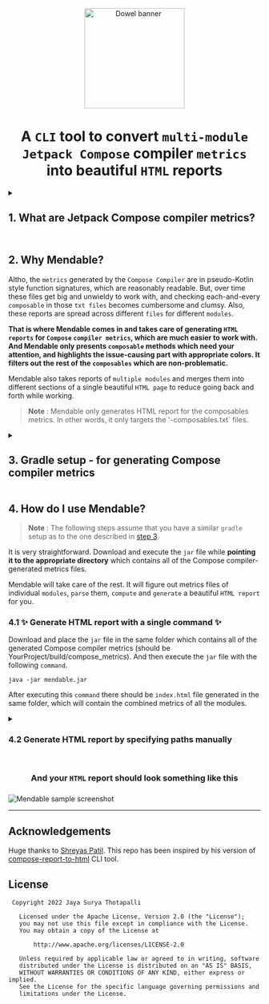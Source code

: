 <div align="center">

  <a>
    <picture>
      <source media="(prefers-color-scheme: dark)" srcset="https://user-images.githubusercontent.com/37530409/205920274-d4cd2c4e-92d9-40d8-ac0f-39e8374600d6.svg" height="200">
      <img alt="Dowel banner" src="https://user-images.githubusercontent.com/37530409/205920279-1c22ea9e-1f81-45d9-9994-01785e9ab473.svg" height="200">
    </picture>
  </a>

  <h1>A <code>CLI</code> tool to convert <code>multi-module</code> <code>Jetpack Compose</code> compiler <code>metrics</code> into beautiful <code>HTML</code> reports</h1>
  

</div>

<details>
  <summary><h2>1. What are Jetpack Compose compiler metrics?<h2/></summary>

The [`Compose`](https://developer.android.com/jetpack/compose) `Compiler plugin` can generate `reports/metrics` around certain Compose-specific concepts that can be useful in understanding what is happening with some of the `Compose` code at a fine-grained level.
    
It can output various performance-related `metrics` at build time, allowing us to peek behind the curtains and see where any potential `performance issues` are.
    
Read more [here](https://github.com/androidx/androidx/blob/androidx-main/compose/compiler/design/compiler-metrics.md)

</details>
  
## 2. Why Mendable?

Altho, the `metrics` generated by the `Compose Compiler` are in pseudo-Kotlin style function signatures, which are reasonably readable. But, over time these files get big and unwieldy to work with, and checking each-and-every `composable` in those `txt files` becomes cumbersome and clumsy. Also, these reports are spread across different `files` for different `modules`.

**That is where Mendable comes in and takes care of generating `HTML reports` for `Compose` `compiler metrics`, which are much easier to work with. And Mendable only presents `composable` methods which need your attention, and highlights the issue-causing part with appropriate colors. It filters out the rest of the `composables` which are non-problematic.**

Mendable also takes reports of `multiple modules` and merges them into different sections of a single beautiful `HTML page` to reduce going back and forth while working.

> **Note** : Mendable only generates HTML report for the composables metrics. In other words, it only targets the '<module>-composables.txt` files.

<details>
  <summary><h2>3. Gradle setup - for generating Compose compiler metrics</h2></summary>
  
Add the following lines to your **root project's** `build.gradle` file. This will direct the Compose compiler to generate metrics and save all of them into the **root project's** `build folder` (for all of the `modules`).

<details open>
  <summary><code>Groovy</code></summary>
  
``` groovy
subprojects {
    tasks.withType(org.jetbrains.kotlin.gradle.tasks.KotlinCompile).configureEach {
        kotlinOptions {
            // Trigger this with:
            // ./gradlew assembleRelease -PenableMultiModuleComposeReports=true --rerun-tasks
            if (project.findProperty("enableMultiModuleComposeReports") == "true") {
                freeCompilerArgs += ["-P", "plugin:androidx.compose.compiler.plugins.kotlin:reportsDestination=" + rootProject.buildDir.absolutePath + "/compose_metrics/"]
                freeCompilerArgs += ["-P", "plugin:androidx.compose.compiler.plugins.kotlin:metricsDestination=" + rootProject.buildDir.absolutePath + "/compose_metrics/"]
            }
        }
    }
}
```
</details>

<details>
  <summary><code>Kotlin scipt</code></summary>
  
```kotlin
allprojects {
    tasks.withType(org.jetbrains.kotlin.gradle.dsl.KotlinCompile::class.java).configureEach {
        kotlinOptions {
            // Trigger this with:
            // ./gradlew assembleRelease -PenableMultiModuleComposeReports=true --rerun-tasks
            if (project.findProperty("enableMultiModuleComposeReports") == "true") {
                freeCompilerArgs += listOf("-P", "plugin:androidx.compose.compiler.plugins.kotlin:reportsDestination=" + rootProject.buildDir.absolutePath + "/compose_metrics/")
                freeCompilerArgs += listOf("-P", "plugin:androidx.compose.compiler.plugins.kotlin:metricsDestination=" + rootProject.buildDir.absolutePath + "/compose_metrics/")
            }
        }
    }
}
```
</details>

With the above setup, you can generate Compose compiler metrics by executing the following `command` in the `terminal` window.

```
./gradlew assembleRelease -PenableMultiModuleComposeReports=true --rerun-tasks
```
</details>

## 4. How do I use Mendable?

> **Note** : The following steps assume that you have a similar `gradle` setup as to the one described in [step 3](https://github.com/jayasuryat/mendable#3-gradle-setup---for-generating-compose-compiler-metrics).

It is very straightforward. Download and execute the `jar` file while **pointing it to the appropriate directory** which contains all of the Compose compiler-generated metrics files.

Mendable will take care of the rest. It will figure out metrics files of individual `modules`, `parse` them, `compute` and `generate` a beautiful `HTML report` for you. 

### 4.1 ✨ Generate HTML report with a single command ✨
Download and place the `jar` file in the same folder which contains all of the generated Compose compiler metrics (should be YourProject/build/compose_metrics). And then execute the `jar` file with the following `command`.
```
java -jar mendable.jar
```
After executing this `command` there should be `index.html` file generated in the same folder, which will contain the combined metrics of all the modules.

<details>
    <summary><h3>4.2 Generate HTML report by specifying paths manually</h3></summary>
    
While the above method is the easiest, and should work fine for most of the use cases, Mendable also supports reading and writing files to custom locations. The following are the supported options via `CLI arguments`.
```
java -jar mendable.jar
    --composablesReportsPath, -i  [Default value : <Current working dir>] -> Path to the directory containing all of the composables.txt files
    --htmlOutputPath, -o          [Default value : <Current working dir>] -> HTML output directory
    --outputName, -oName          [Default value : "index"]               -> Name of the output HTML file
    --help, -h                                                            -> Usage info
```
For example : 
```
java -jar mendable.jar
    -i /Users/username/Desktop/Your-project/build/compose_metrics \
    -o /Users/username/Desktop/Reports \
    -oName Your-project-metrics \
```
For the above command, files will be `read` from '/Users/username/Desktop/Your-project/build/compose_metrics' and the `output` file will be `saved` at '/Users/username/Desktop/Reports' and that file will be `named` 'Your-project-metrics.html'.
</details>

<div align="center">
  <br>
  <h3>And your <code>HTML</code> report should look something like this<h3>
</div>

![Mendable sample screenshot](https://user-images.githubusercontent.com/37530409/205931460-f1b4191a-c3db-4758-af71-4bbe48b833d8.png)

---
## Acknowledgements
Huge thanks to [Shreyas Patil](https://github.com/PatilShreyas). This repo has been inspired by his version of [compose-report-to-html](https://github.com/PatilShreyas/compose-report-to-html) CLI tool.

## License
```
 Copyright 2022 Jaya Surya Thotapalli

   Licensed under the Apache License, Version 2.0 (the "License");
   you may not use this file except in compliance with the License.
   You may obtain a copy of the License at

       http://www.apache.org/licenses/LICENSE-2.0

   Unless required by applicable law or agreed to in writing, software
   distributed under the License is distributed on an "AS IS" BASIS,
   WITHOUT WARRANTIES OR CONDITIONS OF ANY KIND, either express or implied.
   See the License for the specific language governing permissions and
   limitations under the License.
```
